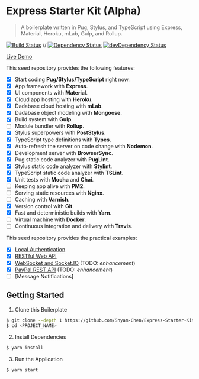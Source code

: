 # Express Starter Kit (Alpha)

> A boilerplate written in Pug, Stylus, and TypeScript using Express, Material, Heroku, mLab, Gulp, and Rollup.

[![Build Status](https://travis-ci.org/Shyam-Chen/Express-Starter-Kit.svg?branch=master)](https://travis-ci.org/Shyam-Chen/Express-Starter-Kit)
 //
[![Dependency Status](https://david-dm.org/Shyam-Chen/Express-Starter-Kit.svg)](https://david-dm.org/Shyam-Chen/Express-Starter-Kit)
[![devDependency Status](https://david-dm.org/Shyam-Chen/Express-Starter-Kit/dev-status.svg)](https://david-dm.org/Shyam-Chen/Express-Starter-Kit?type=dev)

[Live Demo](https://expressmongoose-live-demo.herokuapp.com/)

This seed repository provides the following features:
* [x] Start coding **Pug/Stylus/TypeScript** right now.
* [x] App framework with **Express**.
* [x] UI components with **Material**.
* [x] Cloud app hosting with **Heroku**.
* [x] Dadabase cloud hosting with **mLab**.
* [x] Dadabase object modeling with **Mongoose**.
* [x] Build system with **Gulp**.
* [ ] Module bundler with **Rollup**.
* [x] Stylus superpowers with **PostStylus**.
* [x] TypeScript type definitions with **Types**.
* [x] Auto-refresh the server on code change with **Nodemon**.
* [x] Development server with **BrowserSync**.
* [x] Pug static code analyzer with **PugLint**.
* [x] Stylus static code analyzer with **Stylint**.
* [x] TypeScript static code analyzer with **TSLint**.
* [x] Unit tests with **Mocha** and **Chai**.
* [ ] Keeping app alive with **PM2**.
* [ ] Serving static resources with **Nginx**.
* [ ] Caching with **Varnish**.
* [x] Version control with **Git**.
* [x] Fast and deterministic builds with **Yarn**.
* [ ] Virtual machine with **Docker**.
* [ ] Continuous integration and delivery with **Travis**.

This seed repository provides the practical examples:
* [x] [Local Authentication](https://github.com/Shyam-Chen/Express-Starter-Kit/tree/auth-local)
* [x] [RESTful Web API](https://github.com/Shyam-Chen/Express-Starter-Kit/tree/rest)
* [x] [WebSocket and Socket.IO](https://github.com/Shyam-Chen/Express-Starter-Kit/tree/socket) (TODO: *enhancement*)
* [x] [PayPal REST API](https://github.com/Shyam-Chen/Express-Starter-Kit/tree/paypal-rest-sdk) (TODO: *enhancement*)
* [ ] [Message Notifications]

## Getting Started

1) Clone this Boilerplate
```bash
$ git clone --depth 1 https://github.com/Shyam-Chen/Express-Starter-Kit.git <PROJECT_NAME>
$ cd <PROJECT_NAME>
```

2) Install Dependencies
```bash
$ yarn install
```

3) Run the Application
```bash
$ yarn start
```
